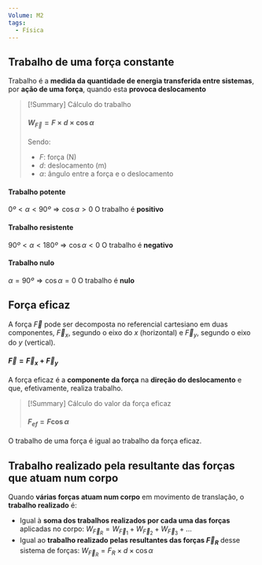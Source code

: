 ```yaml
---
Volume: M2
tags:
  - Física
---
```

## Trabalho de uma força constante
Trabalho é a **medida da quantidade de energia transferida entre sistemas**, por **ação de uma força**, quando esta **provoca deslocamento**

>[!Summary] Cálculo do trabalho
>#### $W_\vec F = F \times d \times \cos\alpha$
>
>Sendo:
>- $F$: força (N)
>- $d$: deslocamento (m)
>- $\alpha$: ângulo entre a força e o deslocamento

#### Trabalho potente
$0º < \alpha < 90º \Longrightarrow \cos \alpha > 0$ 
O trabalho é **positivo**
#### Trabalho resistente
$90º < \alpha < 180º \Longrightarrow \cos \alpha < 0$ 
O trabalho é **negativo**
#### Trabalho nulo
$\alpha = 90º \Longrightarrow \cos \alpha = 0$
O trabalho é **nulo**
## Força eficaz
A força $\vec F$ pode ser decomposta no referencial cartesiano em duas componentes, $\vec F_x$, segundo o eixo do $x$ (horizontal) e $\vec F_y$, segundo o eixo do $y$ (vertical).
#### $\vec F = \vec F_x + \vec F_y$

A força eficaz é a **componente da força** na **direção do deslocamento** e que, efetivamente, realiza trabalho.

>[!Summary] Cálculo do valor da força eficaz
>#### $F_{ef} = F \cos \alpha$

O trabalho de uma força é igual ao trabalho da força eficaz.

## Trabalho realizado pela resultante das forças que atuam num corpo
Quando **várias forças atuam num corpo** em movimento de translação, o **trabalho realizado** é:
- Igual à **soma dos trabalhos realizados por cada uma das forças** aplicadas no corpo: $W_{\vec F_R} = W_{\vec F_1} + W_{\vec F_2}  + W_{\vec F_3} + ...$ 
- Igual ao **trabalho realizado pelas resultantes das forças $\vec F_R$** desse sistema de forças: $W_{\vec F_R} = F_R \times d \times \cos\alpha$

